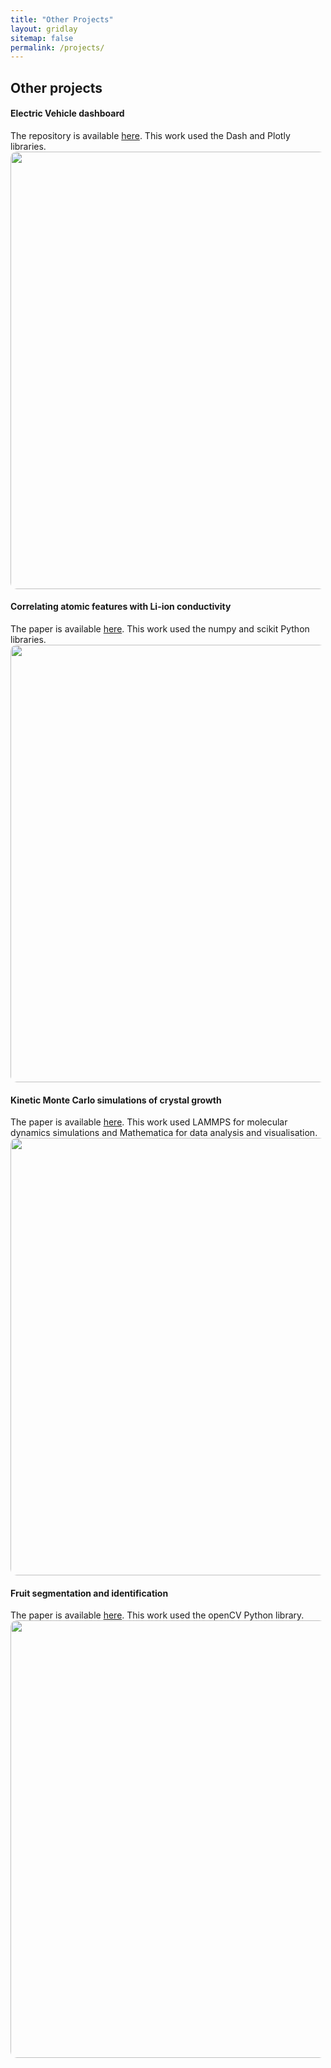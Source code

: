 ```yaml
---
title: "Other Projects"
layout: gridlay
sitemap: false
permalink: /projects/
---
```



## Other projects


<style>
img{
  border-radius: 10px;
}
.col-md-3 {
  margin-top:10px;
  margin-bottom:10px;
  padding:0px;
  display:block;
  overflow:hidden;
  text-align:center;
  display: table-cell;
  background: white;
  border-radius: 20px;
  height: auto;
  <!-- border: 1px solid black; -->
}
iframe {
  margin:0;
  padding:0;
  width: 175px;
  display: inline;
  vertical-align: middle;
}
</style>

<div class="jumbotron">
<div class="row align-items-end">
<div class="col-md-12 col-sm-12">
 <h4>Electric Vehicle dashboard</h4>
The repository is available <a href="{{ site.url }}{{ site.baseurl }}/papers/MSE593.pdf" target="_blank">here</a>. This work used the Dash and Plotly libraries.
</div>
<div class="col-md-18 col-sm-12" style="background-color:transparent" >
  <img src="{{ site.url }}{{ site.baseurl }}/images/respic/MSE593.png" width="700px"/>
</div>
</div>
</div>

<div class="jumbotron">
<div class="row align-items-end">
<div class="col-md-12 col-sm-12">
 <h4>Correlating atomic features with Li-ion conductivity</h4>
The paper is available <a href="{{ site.url }}{{ site.baseurl }}/papers/MSE593.pdf" target="_blank">here</a>. This work used the numpy and scikit Python libraries.
</div>
<div class="col-md-18 col-sm-12" style="background-color:transparent" >
  <img src="{{ site.url }}{{ site.baseurl }}/images/respic/MSE593.png" width="700px"/>
</div>
</div>
</div>

<div class="jumbotron">
<div class="row align-items-end">
<div class="col-md-12 col-sm-12">
 <h4>Kinetic Monte Carlo simulations of crystal growth</h4>
The paper is available <a href="{{ site.url }}{{ site.baseurl }}/papers/ME599.pdf" target="_blank">here</a>. This work used LAMMPS for molecular dynamics simulations and Mathematica for data analysis and visualisation.
</div>
<div class="col-md-18 col-sm-12" style="background-color:transparent" >
  <img src="{{ site.url }}{{ site.baseurl }}/images/respic/ME599.png" width="700px"/>
</div>
</div>
</div>

<div class="jumbotron">
<div class="row align-items-end">
<div class="col-md-12 col-sm-12">
 <h4>Fruit segmentation and identification</h4>
The paper is available <a href="{{ site.url }}{{ site.baseurl }}/papers/EECS504.pdf" target="_blank">here</a>. This work used the openCV Python library.
</div>
<div class="col-md-12 col-sm-12" style="background-color:transparent" >
  <img src="{{ site.url }}{{ site.baseurl }}/images/respic/EECS504.png" width="700px"/>
</div>
</div>
</div>
